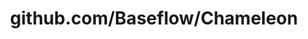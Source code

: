 ---
layout: post
title: github.com/Baseflow/Chameleon
categories: link
tags: [انگلیسی, گیت‌هاب, برنامه‌نویسی]
---